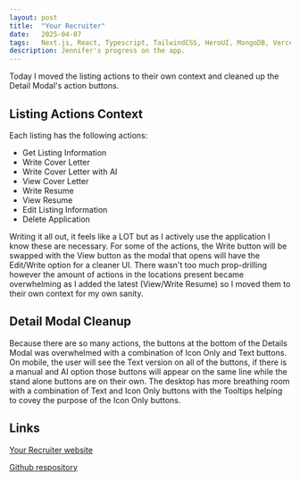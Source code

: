 ```yaml
---
layout: post
title:  "Your Recruiter"
date:   2025-04-07
tags:   Next.js, React, Typescript, TailwindCSS, HeroUI, MongoDB, Vercel, OpenAI
description: Jennifer's progress on the app.
---
```


Today I moved the listing actions to their own context and cleaned up the Detail Modal's action buttons.

<h2>Listing Actions Context</h2>

Each listing has the following actions: 
<ul>
  <li>Get Listing Information</li>
  <li>Write Cover Letter</li>
  <li>Write Cover Letter with AI</li>
  <li>View Cover Letter</li>
  <li>Write Resume</li>
  <li>View Resume</li>
  <li>Edit Listing Information</li>
  <li>Delete Application</li>
</ul>

Writing it all out, it feels like a LOT but as I actively use the application I know these are necessary. For some of the actions, the Write button will be swapped with the View button as the modal that opens will have the Edit/Write option for a cleaner UI. There wasn't too much prop-drilling however the amount of actions in the locations present became overwhelming as I added the latest (View/Write Resume) so I moved them to their own context for my own sanity. 

<h2>Detail Modal Cleanup</h2>

Because there are so many actions, the buttons at the bottom of the Details Modal was overwhelmed with a combination of Icon Only and Text buttons. On mobile, the user will see the Text version on all of the buttons, if there is a manual and AI option those buttons will appear on the same line while the stand alone buttons are on their own. The desktop has more breathing room with a combination of Text and Icon Only buttons with the Tooltips helping to covey the purpose of the Icon Only buttons.

<h2>Links</h2>

<a href="https://your-recruiter.vercel.app">Your Recruiter website</a>

<a href="https://github.com/JennHaggerty/your-recruiter-reports">Github respository</a>